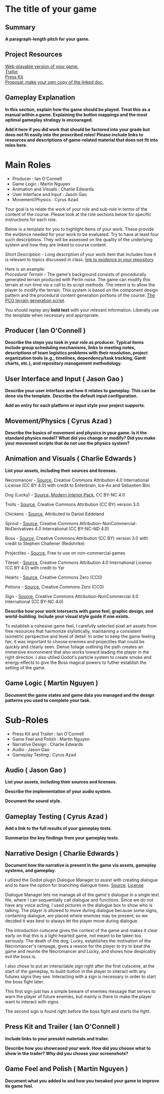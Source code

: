 # The title of your game #

## Summary ##

**A paragraph-length pitch for your game.**

## Project Resources

[Web-playable version of your game.](https://itch.io/)  
[Trailor](https://youtube.com)  
[Press Kit](https://dopresskit.com/)  
[Proposal: make your own copy of the linked doc.](https://docs.google.com/document/d/1qwWCpMwKJGOLQ-rRJt8G8zisCa2XHFhv6zSWars0eWM/edit?usp=sharing)  

## Gameplay Explanation ##

**In this section, explain how the game should be played. Treat this as a manual within a game. Explaining the button mappings and the most optimal gameplay strategy is encouraged.**


**Add it here if you did work that should be factored into your grade but does not fit easily into the proscribed roles! Please include links to resources and descriptions of game-related material that does not fit into roles here.**

# Main Roles #

* Producer : Ian O'Connell
* Game Logic : Martin Nguyen 
* Animation and Visuals : Charlie Edwards 
* User Interface and Input : Jason Gao 
* Movement/Physics : Cyrus Azad 

Your goal is to relate the work of your role and sub-role in terms of the content of the course. Please look at the role sections below for specific instructions for each role.

Below is a template for you to highlight items of your work. These provide the evidence needed for your work to be evaluated. Try to have at least four such descriptions. They will be assessed on the quality of the underlying system and how they are linked to course content. 

*Short Description* - Long description of your work item that includes how it is relevant to topics discussed in class. [link to evidence in your repository](https://github.com/dr-jam/ECS189L/edit/project-description/ProjectDocumentTemplate.md)

Here is an example:  
*Procedural Terrain* - The game's background consists of procedurally generated terrain produced with Perlin noise. The game can modify this terrain at run-time via a call to its script methods. The intent is to allow the player to modify the terrain. This system is based on the component design pattern and the procedural content generation portions of the course. [The PCG terrain generation script](https://github.com/dr-jam/CameraControlExercise/blob/513b927e87fc686fe627bf7d4ff6ff841cf34e9f/Obscura/Assets/Scripts/TerrainGenerator.cs#L6).

You should replay any **bold text** with your relevant information. Liberally use the template when necessary and appropriate.

## Producer ( Ian O'Connell ) 

**Describe the steps you took in your role as producer. Typical items include group scheduling mechanisms, links to meeting notes, descriptions of team logistics problems with their resolution, project organization tools (e.g., timelines, dependency/task tracking, Gantt charts, etc.), and repository management methodology.**

## User Interface and Input ( Jason Gao ) 

**Describe your user interface and how it relates to gameplay. This can be done via the template.**
**Describe the default input configuration.**

**Add an entry for each platform or input style your project supports.**

## Movement/Physics ( Cyrus Azad ) 

**Describe the basics of movement and physics in your game. Is it the standard physics model? What did you change or modify? Did you make your movement scripts that do not use the physics system?**

## Animation and Visuals ( Charlie Edwards ) 

**List your assets, including their sources and licenses.**

Necromancer - [Source](https://thestoryteller01.wordpress.com/2015/01/02/skeleton-sprites-6-for-rpg-maker-xp/), Creative Commons Attribution 4.0 International License (CC BY 4.0) with credit to Enterbrain, Ice-Ax and Sebastien Bini

Dog (Lucky) - [Source, Modern Interior Pack](https://aurora-sprites.wixsite.com/main/sets?lang=en), CC BY-NC 4.0

Trolls - [Source](https://opengameart.org/node/78138), Creative Commons Attribution (CC BY) version 3.0

Chickens - [Source](https://opengameart.org/node/11629), Attributed to Daniel Eddeland

Sprout - [Source](https://chiecola.itch.io/won-won-drone), Creative Commons Attribution-NonCommercial-NoDerivatives 4.0 International (CC BY-NC-ND 4.0)

Boss - [Source](https://opengameart.org/content/bosses-and-monsters-spritesheets-ars-notoria), Creative Commons Attribution (CC BY) version 3.0 with credit to Stephen Challener (Redshrike)

Projectiles - [Source](https://bdragon1727.itch.io/free-effect-and-bullet-16x16), Free to use on non-commercial games

Tileset - [Source](https://opengameart.org/content/isometric-64x64-outside-tileset), Creative Commons Attribution 4.0 International License (CC BY 4.0) with credit to Yar

Hearts - [Source](https://pixel-boy.itch.io/ninja-adventure-asset-pack), Creative Commons Zero (CC0) 

Potions - [Source](https://opengameart.org/content/potion-bottles), Creative Commons Zero (CC0)

Sign - [Source](https://game-endeavor.itch.io/mystic-woods), Creative Commons Attribution-NonCommercial 4.0 International (CC BY-NC 4.0)


**Describe how your work intersects with game feel, graphic design, and world-building. Include your visual style guide if one exists.**

To establish a cohesive game feel, I carefully selected pixel art assets from free resources that harmonize stylistically, maintaining a consistent isometric perspective and level of detail. In order to keep the game feeling fair, it was important to choose enemies and projectiles that could be quickly and clearly seen. Dense foliage outlining the path creates an immersive environment that also works toward leading the player in the right direction. 
I also utilied Godot's particle system to create smoke and energy effects to give the Boss magical powers to futher establish the setting of the game.

## Game Logic ( Martin Nguyen ) 

**Document the game states and game data you managed and the design patterns you used to complete your task.**

# Sub-Roles

* Press Kit and Trailer : Ian O'Connell
* Game Feel and Polish : Martin Nguyen 
* Narrative Design : Charlie Edwards 
* Audio : Jason Gao 
* Gameplay Testing : Cyrus Azad 

## Audio ( Jason Gao ) 

**List your assets, including their sources and licenses.**

**Describe the implementation of your audio system.**

**Document the sound style.** 

## Gameplay Testing ( Cyrus Azad ) 

**Add a link to the full results of your gameplay tests.**

**Summarize the key findings from your gameplay tests.**

## Narrative Design ( Charlie Edwards ) 

**Document how the narrative is present in the game via assets, gameplay systems, and gameplay.** 

I utlized the Godot plugin Dialogue Manager to assist with creating dialogue and to have the option for branching dialogue trees. [Source](https://github.com/nathanhoad/godot_dialogue_manager/tree/main), [License](https://github.com/nathanhoad/godot_dialogue_manager/blob/main/LICENSE)

Dialogue Manager lets me manage all of the game's dialogue in a single text file, where I can sequentially call dialogue and functions. Since we do not have any voice acting, I used pictures in the dialogue box to show who is talking. The player is allowed to move during dialogue because some signs, containing dialogue, are placed where enemies may be present; so we decided it was best to always let the player move during dialogue. 

The introduction cutscene gives the context of the game and makes it clear early on that this is a light-hearted game, not meant to be taken too seriously. The death of the dog, Lucky, establishes the motivation of the Necromancer's rampage, gives a reason for the player to try to beat the game and reunite the Necromancer and Lucky, and shows how despicably evil the boss is.

I also chose to put an interactable sign right after the first cutscene, at the start of the gameplay, to build ituition in the player to interact with any futures signs they see. Interacting with a sign is necessary in order to start the boss fight later.

This first sign just has a simple beware of enemies message that serves to warn the player of future enemies, but mainly is there to make the player want to interact with signs.

The second sign is found right before the boss fight and starts the fight. 

## Press Kit and Trailer ( Ian O'Connell ) 

**Include links to your presskit materials and trailer.**

**Describe how you showcased your work. How did you choose what to show in the trailer? Why did you choose your screenshots?**

## Game Feel and Polish ( Martin Nguyen ) 

**Document what you added to and how you tweaked your game to improve its game feel.**
